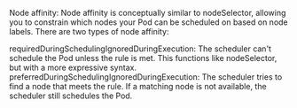 Node affinity:
Node affinity is conceptually similar to nodeSelector, allowing you to constrain which nodes your Pod can be scheduled on based on node labels. There are two types of node affinity:

requiredDuringSchedulingIgnoredDuringExecution: The scheduler can't schedule the Pod unless the rule is met. This functions like nodeSelector, but with a more expressive syntax.
preferredDuringSchedulingIgnoredDuringExecution: The scheduler tries to find a node that meets the rule. If a matching node is not available, the scheduler still schedules the Pod.
